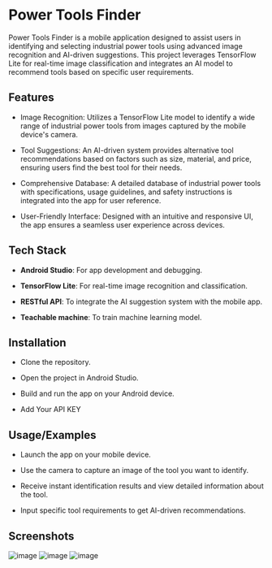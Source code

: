 
# Power Tools Finder

Power Tools Finder is a mobile application designed to assist users in identifying and selecting industrial power tools using advanced image recognition and AI-driven suggestions. This project leverages TensorFlow Lite for real-time image classification and integrates an AI model to recommend tools based on specific user requirements.


## Features

- Image Recognition: Utilizes a TensorFlow Lite model to identify a wide range of industrial power tools from images captured by the mobile device's camera.

- Tool Suggestions: An AI-driven system provides alternative tool recommendations based on factors such as size, material, and price, ensuring users find the best tool for their needs.

- Comprehensive Database: A detailed database of industrial power tools with specifications, usage guidelines, and safety instructions is integrated into the app for user reference.

- User-Friendly Interface: Designed with an intuitive and responsive UI, the app ensures a seamless user experience across devices.


## Tech Stack

- **Android Studio**: For app development and debugging.

- **TensorFlow Lite**: For real-time image recognition and classification.

- **RESTful API**: To integrate the AI suggestion system with the mobile app.

- **Teachable machine**: To train machine learning model.



## Installation

- Clone the repository.

- Open the project in Android Studio.

- Build and run the app on your Android device.

- Add Your API KEY
## Usage/Examples

- Launch the app on your mobile device.

- Use the camera to capture an image of the tool you want to identify.

- Receive instant identification results and view detailed information about the tool.

- Input specific tool requirements to get AI-driven recommendations.


## Screenshots

![image](https://github.com/user-attachments/assets/75abb1de-fb1a-462a-b109-2dd5e58a1c26)
![image](https://github.com/user-attachments/assets/951d7440-5afb-429e-8596-1b055605d575)
![image](https://github.com/user-attachments/assets/b223e8d1-335d-4cfe-af2e-adcd359c925d)




